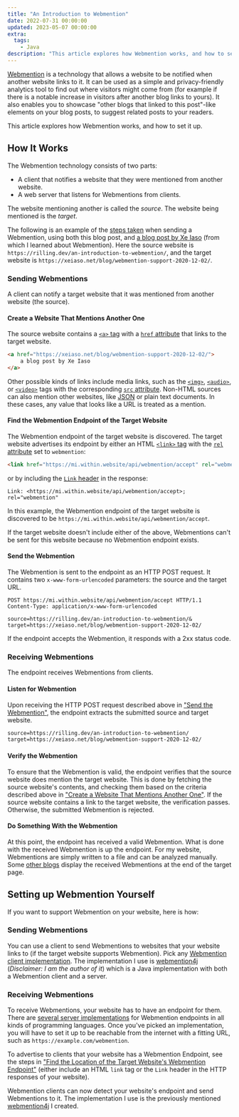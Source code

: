 ```yaml
---
title: "An Introduction to Webmention"
date: 2022-07-31 00:00:00
updated: 2023-05-07 00:00:00
extra:
  tags:
    - Java
description: "This article explores how Webmention works, and how to set it up."
---
```


[Webmention](https://www.w3.org/TR/webmention/) is a technology that allows a website to be notified when another website links to it. It can be used as a simple and privacy-friendly analytics tool to find out where visitors might come from (for example if there is a notable increase in visitors after another blog links to yours). It also enables you to showcase "other blogs that linked to this post"-like elements on your blog posts, to suggest related posts to your readers.

This article explores how Webmention works, and how to set it up.

<!-- more -->

## How It Works

The Webmention technology consists of two parts:

- A client that notifies a website that they were mentioned from another website.
- A web server that listens for Webmentions from clients.

The website mentioning another is called the _source_. The website being mentioned is the _target_.

The following is an example of the [steps taken](https://www.w3.org/TR/webmention/#webmention-protocol) when sending a Webmention, using both this blog post, and [a blog post by Xe Iaso](https://xeiaso.net/blog/webmention-support-2020-12-02/) (from which I learned about Webmention). Here the source website is `https://rilling.dev/an-introduction-to-webmention/`, and the target website is `https://xeiaso.net/blog/webmention-support-2020-12-02/`.

### Sending Webmentions

A client can notify a target website that it was mentioned from another website (the source).

#### Create a Website That Mentions Another One

The source website contains a [`<a>` tag](https://developer.mozilla.org/en-US/docs/Web/HTML/Element/a) with a [`href` attribute](https://developer.mozilla.org/en-US/docs/Web/HTML/Element/a#href) that links to the target website.

```html
<a href="https://xeiaso.net/blog/webmention-support-2020-12-02/">
	a blog post by Xe Iaso
</a>
```

Other possible kinds of links include media links, such as the [`<img>`](https://developer.mozilla.org/en-US/docs/Web/HTML/Element/img), [`<audio>`](https://developer.mozilla.org/en-US/docs/Web/HTML/Element/audio), or [`<video>`](https://developer.mozilla.org/en-US/docs/Web/HTML/Element/video) tags with the corresponding [`src` attribute](https://developer.mozilla.org/en-US/docs/Web/HTML/Element/img#src). Non-HTML sources can also mention other websites, like [JSON](https://www.json.org/json-en.html) or plain text documents. In these cases, any value that looks like a URL is treated as a mention.

#### Find the Webmention Endpoint of the Target Website

The Webmention endpoint of the target website is discovered. The target website advertises its endpoint by either an HTML [`<link>` tag](https://developer.mozilla.org/en-US/docs/Web/HTML/Element/link) with the [`rel` attribute](https://developer.mozilla.org/en-US/docs/Web/HTML/Element/link#rel) set to `webmention`:

```html
<link href="https://mi.within.website/api/webmention/accept" rel="webmention" />
```

or by including the [`Link` header](https://developer.mozilla.org/en-US/docs/Web/HTTP/Headers/Link) in the response:

```http
Link: <https://mi.within.website/api/webmention/accept>; rel="webmention"
```

In this example, the Webmention endpoint of the target website is discovered to be `https://mi.within.website/api/webmention/accept`.

If the target website doesn't include either of the above, Webmentions can't be sent for this website because no Webmention endpoint exists.

#### Send the Webmention

The Webmention is sent to the endpoint as an HTTP POST request. It contains two `x-www-form-urlencoded` parameters: the source and the target URL.

```http
POST https://mi.within.website/api/webmention/accept HTTP/1.1
Content-Type: application/x-www-form-urlencoded

source=https://rilling.dev/an-introduction-to-webmention/&
target=https://xeiaso.net/blog/webmention-support-2020-12-02/
```

If the endpoint accepts the Webmention, it responds with a 2xx status code.

### Receiving Webmentions

The endpoint receives Webmentions from clients.

#### Listen for Webmention

Upon receiving the HTTP POST request described above in ["Send the Webmention"](#send-the-webmention), the endpoint extracts the submitted source and target website.

```txt
source=https://rilling.dev/an-introduction-to-webmention/
target=https://xeiaso.net/blog/webmention-support-2020-12-02/
```

#### Verify the Webmention

To ensure that the Webmention is valid, the endpoint verifies that the source website does mention the target website. This is done by fetching the source website's contents, and checking them based on the criteria described above in ["Create a Website That Mentions Another One"](#create-a-website-that-mentions-another-one). If the source website contains a link to the target website, the verification passes. Otherwise, the submitted Webmention is rejected.

#### Do Something With the Webmention

At this point, the endpoint has received a valid Webmention. What is done with the received Webmention is up the endpoint. For my website, Webmentions are simply written to a file and can be analyzed manually. Some [other blogs](https://xeiaso.net/blog/webmention-support-2020-12-02/) display the received Webmentions at the end of the target page.

## Setting up Webmention Yourself

If you want to support Webmention on your website, here is how:

### Sending Webmentions

You can use a client to send Webmentions to websites that your website links to (if the target website supports Webmention).
Pick any [Webmention client implementation](https://webmention.net/implementations/#sending). The implementation I use is [webmention4j](https://github.com/RillingDev/webmention4j) (_Disclaimer: I am the author of it_) which is a Java implementation with both a Webmention client and a server.

### Receiving Webmentions

To receive Webmentions, your website has to have an endpoint for them. There are [several server implementations](https://webmention.net/implementations/#receiving) for Webmention endpoints in all kinds of programming languages. Once you've picked an implementation, you will have to set it up to be reachable from the internet with a fitting URL, such as `https://example.com/webmention`.

To advertise to clients that your website has a Webmention Endpoint, see the steps in ["Find the Location of the Target Website's Webmention Endpoint"](#find-the-webmention-endpoint-of-the-target-website) (either include an HTML `link` tag or the `Link` header in the HTTP responses of your website).

Webmention clients can now detect your website's endpoint and send Webmentions to it. The implementation I use is the previously mentioned [webmention4j](https://github.com/RillingDev/webmention4j) I created.
